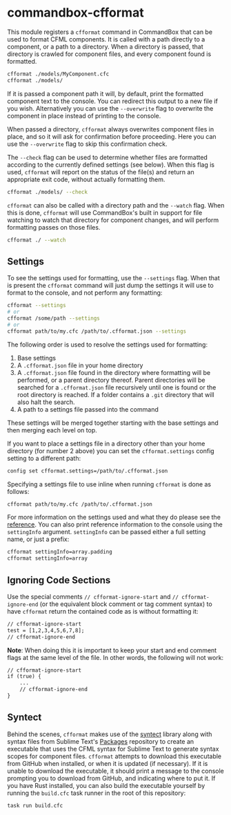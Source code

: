 # commandbox-cfformat

This module registers a `cfformat` command in CommandBox that can be used to format CFML components. It is called with a path directly to a component, or a path to a directory. When a directory is passed, that directory is crawled for component files, and every component found is formatted.

```bash
cfformat ./models/MyComponent.cfc
cfformat ./models/
```

If it is passed a component path it will, by default, print the formatted component text to the console. You can redirect this output to a new file if you wish. Alternatively you can use the `--overwrite` flag to overwrite the component in place instead of printing to the console.

When passed a directory, `cfformat` always overwrites component files in place, and so it will ask for confirmation before proceeding. Here you can use the `--overwrite` flag to skip this confirmation check.

The `--check` flag can be used to determine whether files are formatted according to the currently defined settings (see below). When this flag is used, `cfformat` will report on the status of the file(s) and return an appropriate exit code, without actually formatting them.

```bash
cfformat ./models/ --check
```

`cfformat` can also be called with a directory path and the `--watch` flag. When this is done, `cfformat` will use CommandBox's built in support for file watching to watch that directory for component changes, and will perform formatting passes on those files.

```bash
cfformat ./ --watch
```

## Settings

To see the settings used for formatting, use the `--settings` flag. When that is present the `cfformat` command will just dump the settings it will use to format to the console, and not perform any formatting:

```bash
cfformat --settings
# or
cfformat /some/path --settings
# or
cfformat path/to/my.cfc /path/to/.cfformat.json --settings
```
The following order is used to resolve the settings used for formatting:

1. Base settings
2. A `.cfformat.json` file in your home directory
3. A `.cfformat.json` file found in the directory where formatting will be performed, or a parent directory thereof. Parent directories will be searched for a `.cfformat.json` file recursively until one is found or the root directory is reached. If a folder contains a `.git` directory that will also halt the search.
4. A path to a settings file passed into the command

These settings will be merged together starting with the base settings and then merging each level on top.

If you want to place a settings file in a directory other than your home directory (for number 2 above) you can set the `cfformat.settings` config setting to a different path:

```bash
config set cfformat.settings=/path/to/.cfformat.json
```

Specifying a settings file to use inline when running `cfformat` is done as follows:

```bash
cfformat path/to/my.cfc /path/to/.cfformat.json
```

For more information on the settings used and what they do please see the [reference](https://github.com/jcberquist/commandbox-cfformat/blob/master/reference.md). You can also print reference information to the console using the `settingInfo` argument. `settingInfo` can be passed either a full setting name, or just a prefix:

```bash
cfformat settingInfo=array.padding
cfformat settingInfo=array
```

## Ignoring Code Sections

Use the special comments `// cfformat-ignore-start` and `// cfformat-ignore-end` (or the equivalent block comment or tag comment syntax) to have `cfformat` return the contained code as is without formatting it:

```cfc
// cfformat-ignore-start
test = [1,2,3,4,5,6,7,8];
// cfformat-ignore-end
```

**Note**: When doing this it is important to keep your start and end comment flags at the same level of the file. In other words, the following will not work:

```cfc
// cfformat-ignore-start
if (true) {
    ...
    // cfformat-ignore-end
}
```

## Syntect

Behind the scenes, `cfformat` makes use of the [syntect](https://github.com/trishume/syntect) library along with syntax files from Sublime Text's [Packages](https://github.com/sublimehq/Packages) repository to create an executable that uses the CFML syntax for Sublime Text to generate syntax scopes for component files. `cfformat` attempts to download this executable from GitHub when installed, or when it is updated (if necessary). If it is unable to download the executable, it should print a message to the console prompting you to download from GitHub, and indicating where to put it. If you have Rust installed, you can also build the executable yourself by running the `build.cfc` task runner in the root of this repository:

```bash
task run build.cfc
```
